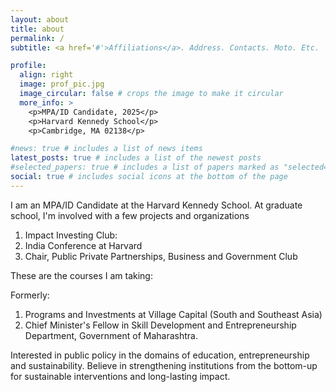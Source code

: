 ```yaml
---
layout: about
title: about
permalink: /
subtitle: <a href='#'>Affiliations</a>. Address. Contacts. Moto. Etc.

profile:
  align: right
  image: prof_pic.jpg
  image_circular: false # crops the image to make it circular
  more_info: >
    <p>MPA/ID Candidate, 2025</p>
    <p>Harvard Kennedy School</p>
    <p>Cambridge, MA 02138</p>

#news: true # includes a list of news items
latest_posts: true # includes a list of the newest posts
#selected_papers: true # includes a list of papers marked as "selected={true}"
social: true # includes social icons at the bottom of the page
---
```


I am an MPA/ID Candidate at the Harvard Kennedy School. 
At graduate school, I'm involved with a few projects and organizations
1. Impact Investing Club: 
2. India Conference at Harvard
3. Chair, Public Private Partnerships, Business and Government Club


These are the courses I am taking:

Formerly:
1. Programs and Investments at Village Capital (South and Southeast Asia)
2. Chief Minister's Fellow in Skill Development and Entrepreneurship Department, Government of Maharashtra. 

Interested in public policy in the domains of education, entrepreneurship and sustainability.
Believe in strengthening institutions from the bottom-up for sustainable interventions and long-lasting impact.


<!-- You can also disable any of these elements by editing `profile` property of the YAML header of your `_pages/about.md`. Edit `_bibliography/papers.bib` and Jekyll will render your [publications page](/al-folio/publications/) automatically. -->

<!-- Link to your social media connections, too. This theme is set up to use [Font Awesome icons](https://fontawesome.com/) and [Academicons](https://jpswalsh.github.io/academicons/), like the ones below. Add your Facebook, Twitter, LinkedIn, Google Scholar, or just disable all of them. -->
